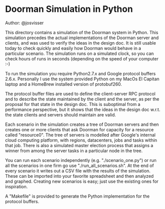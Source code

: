 # Doorman Simulation in Python

Author: @josvisser

This directory contains a simulation of the Doorman system in Python. This simulation precedes the actual implementations of the Doorman server and clients, and was used to verify the ideas in the design doc. It is still usable today to check quickly and easily how Doorman would behave in a particular scenario. The simulation runs on a simulated clock, so you can check hours of runs in seconds (depending on the speed of your computer :-)

To run the simulation you require Python2.7.x and Google protocol buffers 2.6.x. Personally I use the system provided Python on my MacOs El Capitan laptop and a HomeBrew installed version of protobuf260.

The protocol buffer files are used to define the client-server RPC protocol and to describe the state maintained by the client and the server, as per the proposal for that state in the design doc. This is suboptimal from a performance perspective, but it shows that the ideas in the design doc w.r.t. the state clients and servers should maintain are valid.

Each scenario in the simulation creates a tree of Doorman servers and then creates one or more clients that ask Doorman for capacity for a resource called "resource0". The tree of servers is modelled after Google's internal cloud computing platform, with regions, datacenters, jobs and tasks within that job. There is also a simulated master election process that assigns a winner from among the server tasks in a particular node in the tree.

You can run each scenario independently (e.g. "./scenario_one.py") or run all the scenarios in one firm go use "./run_all_scenarios.sh". At the end of every scenario it writes out a CSV file with the results of the simulation. These can be imported into your favorite spreadsheet and then analyzed and graphed. Creating new scenarios is easy; just use the existing ones for inspiration.

A "Makefile" is provided to generate the Python implementation for the protocol buffers.
